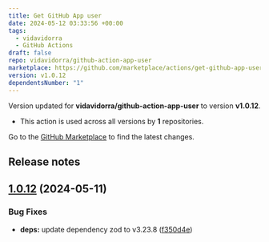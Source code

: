 ```yaml
---
title: Get GitHub App user
date: 2024-05-12 03:33:56 +00:00
tags:
  - vidavidorra
  - GitHub Actions
draft: false
repo: vidavidorra/github-action-app-user
marketplace: https://github.com/marketplace/actions/get-github-app-user
version: v1.0.12
dependentsNumber: "1"
---
```



Version updated for **vidavidorra/github-action-app-user** to version **v1.0.12**.
- This action is used across all versions by **1** repositories.

Go to the [GitHub Marketplace](https://github.com/marketplace/actions/get-github-app-user) to find the latest changes.

## Release notes

## [1.0.12](https://github.com/vidavidorra/github-action-app-user/compare/v1.0.11...v1.0.12) (2024-05-11)


### Bug Fixes

* **deps:** update dependency zod to v3.23.8 ([f350d4e](https://github.com/vidavidorra/github-action-app-user/commit/f350d4e056beb1f925ae67090a2980d905f1b160))


